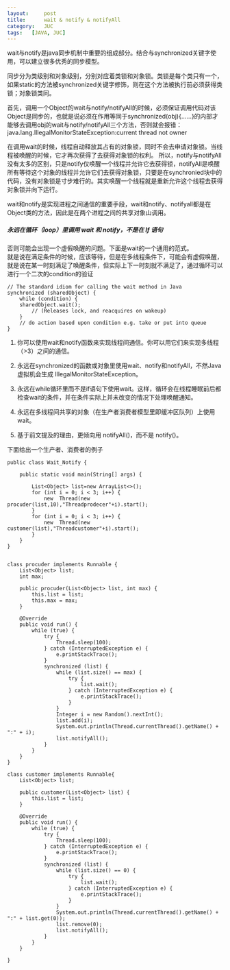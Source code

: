 ```yaml
---
layout:     post
title:      wait & notify & notifyAll
category:   JUC
tags:   [JAVA, JUC]
---
```

 
 wait与notify是java同步机制中重要的组成部分。结合与synchronized关键字使用，可以建立很多优秀的同步模型。  
 
 同步分为类级别和对象级别，分别对应着类锁和对象锁。类锁是每个类只有一个，如果static的方法被synchronized关键字修饰，则在这个方法被执行前必须获得类锁；对象锁类同。  
 
首先，调用一个Object的wait与notify/notifyAll的时候，必须保证调用代码对该Object是同步的，也就是说必须在作用等同于synchronized(obj){......}的内部才能够去调用obj的wait与notify/notifyAll三个方法，否则就会报错：
  java.lang.IllegalMonitorStateException:current thread not owner  
  
在调用wait的时候，线程自动释放其占有的对象锁，同时不会去申请对象锁。当线程被唤醒的时候，它才再次获得了去获得对象锁的权利。
所以，notify与notifyAll没有太多的区别，只是notify仅唤醒一个线程并允许它去获得锁，notifyAll是唤醒所有等待这个对象的线程并允许它们去获得对象锁，只要是在synchronied块中的代码，没有对象锁是寸步难行的。其实唤醒一个线程就是重新允许这个线程去获得对象锁并向下运行。  
  
wait和notify是实现进程之间通信的重要手段，wait和notify、notifyall都是在Object类的方法，因此是在两个进程之间的共享对象山调用。  

##### 永远在循环（loop）里调用 wait 和 notify，不是在 If 语句
否则可能会出现一个虚假唤醒的问题。下面是wait的一个通用的范式。  
就是说在满足条件的时候，应该等待，但是在多线程条件下，可能会有虚假唤醒，就是说在某一时刻满足了唤醒条件，但实际上下一时刻就不满足了，通过循环可以 进行一个二次的condition的验证
```
// The standard idiom for calling the wait method in Java 
synchronized (sharedObject) { 
    while (condition) { 
    sharedObject.wait(); 
        // (Releases lock, and reacquires on wakeup) 
    } 
    // do action based upon condition e.g. take or put into queue 
}
```

1. 你可以使用wait和notify函数来实现线程间通信。你可以用它们来实现多线程（>3）之间的通信。

2. 永远在synchronized的函数或对象里使用wait、notify和notifyAll，不然Java虚拟机会生成 IllegalMonitorStateException。

3. 永远在while循环里而不是if语句下使用wait。这样，循环会在线程睡眠前后都检查wait的条件，并在条件实际上并未改变的情况下处理唤醒通知。

4. 永远在多线程间共享的对象（在生产者消费者模型里即缓冲区队列）上使用wait。

5. 基于前文提及的理由，更倾向用 notifyAll()，而不是 notify()。

下面给出一个生产者、消费者的例子
```
public class Wait_Notify {

    public static void main(String[] args) {

        List<Object> list=new ArrayList<>();
        for (int i = 0; i < 3; i++) {
            new  Thread(new procuder(list,10),"Threadprodecer"+i).start();
        }
        for (int i = 0; i < 3; i++) {
            new  Thread(new customer(list),"Threadcustomer"+i).start();
        }
    }
}


class procuder implements Runnable {
    List<Object> list;
    int max;

    public procuder(List<Object> list, int max) {
        this.list = list;
        this.max = max;
    }

    @Override
    public void run() {
        while (true) {
            try {
                Thread.sleep(100);
            } catch (InterruptedException e) {
                e.printStackTrace();
            }
            synchronized (list) {
                while (list.size() == max) {
                    try {
                        list.wait();
                    } catch (InterruptedException e) {
                        e.printStackTrace();
                    }
                }
                Integer i = new Random().nextInt();
                list.add(i);
                System.out.println(Thread.currentThread().getName() + ":" + i);
                list.notifyAll();
            }
        }
    }
}

class customer implements Runnable{
    List<Object> list;

    public customer(List<Object> list) {
        this.list = list;
    }

    @Override
    public void run() {
        while (true) {
            try {
                Thread.sleep(100);
            } catch (InterruptedException e) {
                e.printStackTrace();
            }
            synchronized (list) {
                while (list.size() == 0) {
                    try {
                        list.wait();
                    } catch (InterruptedException e) {
                        e.printStackTrace();
                    }
                }
                System.out.println(Thread.currentThread().getName() + ":" + list.get(0));
                list.remove(0);
                list.notifyAll();
            }
        }
    }

}

```






